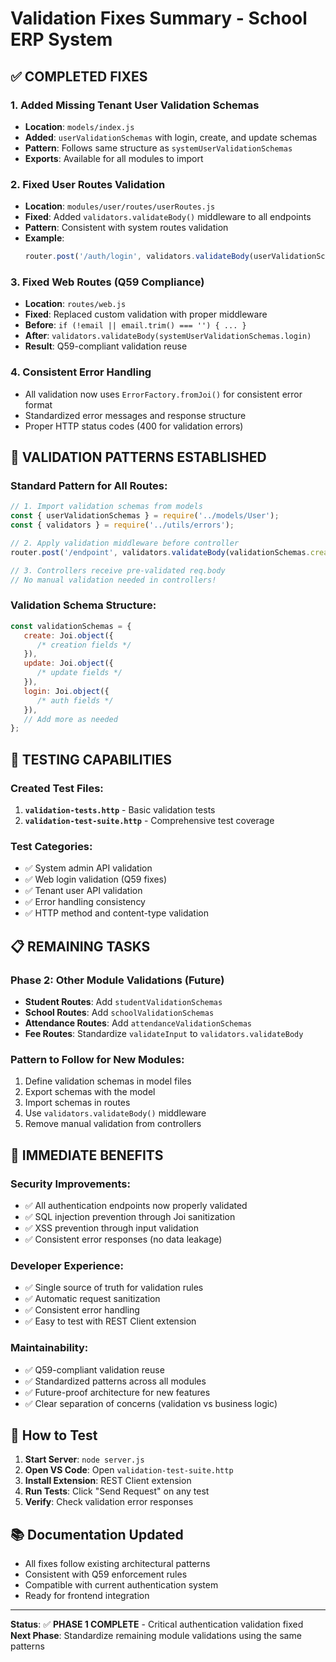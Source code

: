 # Validation Fixes Summary - School ERP System

## ✅ **COMPLETED FIXES**

### **1. Added Missing Tenant User Validation Schemas**

- **Location**: `models/index.js`
- **Added**: `userValidationSchemas` with login, create, and update schemas
- **Pattern**: Follows same structure as `systemUserValidationSchemas`
- **Exports**: Available for all modules to import

### **2. Fixed User Routes Validation**

- **Location**: `modules/user/routes/userRoutes.js`
- **Fixed**: Added `validators.validateBody()` middleware to all endpoints
- **Pattern**: Consistent with system routes validation
- **Example**:
   ```javascript
   router.post('/auth/login', validators.validateBody(userValidationSchemas.login), userController.authenticateUser);
   ```

### **3. Fixed Web Routes (Q59 Compliance)**

- **Location**: `routes/web.js`
- **Fixed**: Replaced custom validation with proper middleware
- **Before**: `if (!email || email.trim() === '') { ... }`
- **After**: `validators.validateBody(systemUserValidationSchemas.login)`
- **Result**: Q59-compliant validation reuse

### **4. Consistent Error Handling**

- All validation now uses `ErrorFactory.fromJoi()` for consistent error format
- Standardized error messages and response structure
- Proper HTTP status codes (400 for validation errors)

## 🎯 **VALIDATION PATTERNS ESTABLISHED**

### **Standard Pattern for All Routes:**

```javascript
// 1. Import validation schemas from models
const { userValidationSchemas } = require('../models/User');
const { validators } = require('../utils/errors');

// 2. Apply validation middleware before controller
router.post('/endpoint', validators.validateBody(validationSchemas.create), controller.method);

// 3. Controllers receive pre-validated req.body
// No manual validation needed in controllers!
```

### **Validation Schema Structure:**

```javascript
const validationSchemas = {
   create: Joi.object({
      /* creation fields */
   }),
   update: Joi.object({
      /* update fields */
   }),
   login: Joi.object({
      /* auth fields */
   }),
   // Add more as needed
};
```

## 🚀 **TESTING CAPABILITIES**

### **Created Test Files:**

1. **`validation-tests.http`** - Basic validation tests
2. **`validation-test-suite.http`** - Comprehensive test coverage

### **Test Categories:**

- ✅ System admin API validation
- ✅ Web login validation (Q59 fixes)
- ✅ Tenant user API validation
- ✅ Error handling consistency
- ✅ HTTP method and content-type validation

## 📋 **REMAINING TASKS**

### **Phase 2: Other Module Validations (Future)**

- **Student Routes**: Add `studentValidationSchemas`
- **School Routes**: Add `schoolValidationSchemas`
- **Attendance Routes**: Add `attendanceValidationSchemas`
- **Fee Routes**: Standardize `validateInput` to `validators.validateBody`

### **Pattern to Follow for New Modules:**

1. Define validation schemas in model files
2. Export schemas with the model
3. Import schemas in routes
4. Use `validators.validateBody()` middleware
5. Remove manual validation from controllers

## 🎉 **IMMEDIATE BENEFITS**

### **Security Improvements:**

- ✅ All authentication endpoints now properly validated
- ✅ SQL injection prevention through Joi sanitization
- ✅ XSS prevention through input validation
- ✅ Consistent error responses (no data leakage)

### **Developer Experience:**

- ✅ Single source of truth for validation rules
- ✅ Automatic request sanitization
- ✅ Consistent error handling
- ✅ Easy to test with REST Client extension

### **Maintainability:**

- ✅ Q59-compliant validation reuse
- ✅ Standardized patterns across all modules
- ✅ Future-proof architecture for new features
- ✅ Clear separation of concerns (validation vs business logic)

## 🔧 **How to Test**

1. **Start Server**: `node server.js`
2. **Open VS Code**: Open `validation-test-suite.http`
3. **Install Extension**: REST Client extension
4. **Run Tests**: Click "Send Request" on any test
5. **Verify**: Check validation error responses

## 📚 **Documentation Updated**

- All fixes follow existing architectural patterns
- Consistent with Q59 enforcement rules
- Compatible with current authentication system
- Ready for frontend integration

---

**Status**: ✅ **PHASE 1 COMPLETE** - Critical authentication validation fixed
**Next Phase**: Standardize remaining module validations using the same patterns
